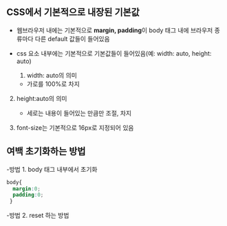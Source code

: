 ## CSS에서 기본적으로 내장된 기본값

- 웹브라우저 내에는 기본적으로 **margin, padding**이 body 태그 내에 브라우저 종류마다 다른
default 값들이 들어있음

- css 요소 내부에는 기본적으로 기본값들이 들어있음(예: width: auto, height: auto)

  1) width: auto의 의미
    - 가로를 100%로 차지
 
 2) height:auto의 의미
    - 세로는 내용이 들어있는 만큼만 조절, 차지
 
 3) font-size는 기본적으로 16px로 지정되어 있음
 
## 여백 초기화하는 방법


-방법 1. body 태그 내부에서 초기화

~~~css
body{
  margin:0;
  padding:0;
 }
 ~~~
 
 -방법 2. reset 하는 방법
